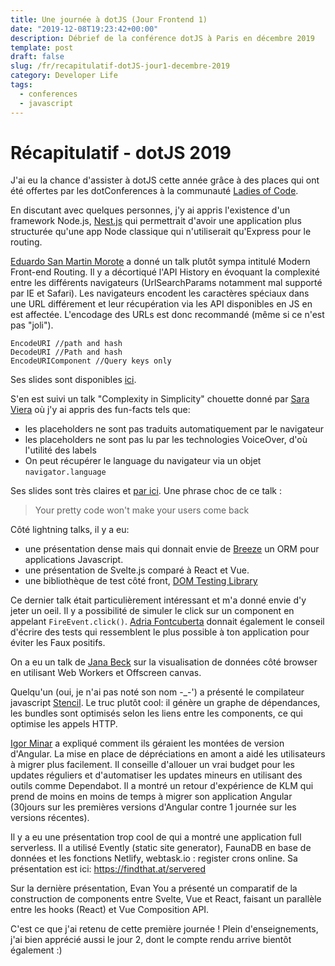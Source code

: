 ```yaml
---
title: Une journée à dotJS (Jour Frontend 1)
date: "2019-12-08T19:23:42+00:00"
description: Débrief de la conférence dotJS à Paris en décembre 2019
template: post
draft: false
slug: /fr/recapitulatif-dotJS-jour1-decembre-2019
category: Developer Life
tags:
  - conferences
  - javascript
---
```


# Récapitulatif - dotJS 2019 

J'ai eu la chance d'assister à dotJS cette année grâce à des places qui ont été offertes par les dotConferences à la communauté <a href="https://paris.ladiesofcode.com/" target="_blank">Ladies of Code</a>. 

En discutant avec quelques personnes, j'y ai appris l'existence d'un framework Node.js, <a href="https://docs.nestjs.com/">Nest.js</a> qui permettrait d'avoir une application plus structurée qu'une app Node classique qui n'utiliserait qu'Express pour le routing.

<a href="https://twitter.com/posva">Eduardo San Martin Morote</a> a donné un talk plutôt sympa intitulé Modern Front-end Routing. Il y a décortiqué l'API History en évoquant la complexité entre les différents navigateurs (UrlSearchParams notamment mal supporté par IE et Safari). Les navigateurs encodent les caractères spéciaux dans une URL différement et leur récupération via les API disponibles en JS en est affectée. L'encodage des URLs est donc recommandé (même si ce n'est pas "joli"). 
```
EncodeURI //path and hash
DecodeURI //Path and hash
EncodeURIComponent //Query keys only
```
Ses slides sont disponibles <a href="https://modern-frontend-routing-dot19.netlify.com/assets/player/keynotedhtmlplayer" target="_blank">ici</a>.

S'en est suivi un talk "Complexity in Simplicity" chouette donné par <a href="https://twitter.com/NikkitaFTW">Sara Viera</a> où j'y ai appris des fun-facts tels que: 
- les placeholders ne sont pas traduits automatiquement par le navigateur
- les placeholders ne sont pas lu par les technologies VoiceOver, d'où l'utilité des labels
- On peut récupérer le language du navigateur via un objet `navigator.language`


Ses slides sont très claires et <a href="https://complexity-in-simplicity.surge.sh/">par ici</a>. Une phrase choc de ce talk :

> Your pretty code won't make your users come back

Côté lightning talks, il y a eu:
- une présentation dense mais qui donnait envie de <a href="https://breeze.github.io/doc-js/">Breeze</a> un ORM pour applications Javascript. 
- une présentation de Svelte.js comparé à React et Vue.
- une bibliothèque de test côté front, <a href="https://testing-library.com/docs/dom-testing-library/intro">DOM Testing Library</a>

Ce dernier talk était particulièrement intéressant et m'a donné envie d'y jeter un oeil. Il y a possibilité de simuler le click sur un component en appelant `FireEvent.click()`. <a href="https://twitter.com/afontq">Adria Fontcuberta</a> donnait également le conseil d'écrire des tests qui ressemblent le plus possible à ton application pour éviter les Faux positifs.

On a eu un talk de <a href="https://twitter.com/ipancreas">Jana Beck</a> sur la visualisation de données côté browser en utilisant Web Workers et Offscreen canvas. 

Quelqu'un (oui, je n'ai pas noté son nom -_-') a présenté le compilateur javascript <a href="https://stenciljs.com/">Stencil</a>. Le truc plutôt cool: il génère un graphe de dépendances, les bundles sont optimisés selon les liens entre les components, ce qui optimise les appels HTTP. 

<a href="https://twitter.com/IgorMinar">Igor Minar</a> a expliqué comment ils géraient les montées de version d'Angular. La mise en place de dépréciations en amont a aidé les utilisateurs à migrer plus facilement. Il conseille d'allouer un vrai budget pour les updates réguliers et d'automatiser les updates mineurs en utilisant des outils comme Dependabot. Il a montré un retour d'expérience de KLM qui prend de moins en moins de temps à migrer son application Angular (30jours sur les premières versions d'Angular contre 1 journée sur les versions récentes).

Il y a eu une présentation trop cool de qui a montré une application full serverless. Il a utilisé Evently (static site generator), FaunaDB en base de données et les fonctions Netlify, webtask.io : register crons online. Sa présentation est ici: https://findthat.at/servered

Sur la dernière présentation, Evan You a présenté un comparatif de la construction de components entre Svelte, Vue et React, faisant un parallèle entre les hooks (React) et Vue Composition API. 

C'est ce que j'ai retenu de cette première journée ! Plein d'enseignements, j'ai bien apprécié aussi le jour 2, dont le compte rendu arrive bientôt également :)